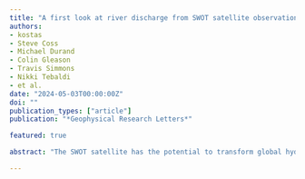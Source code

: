 ```yaml
---
title: "A first look at river discharge from SWOT satellite observations"
authors:
- kostas
- Steve Coss
- Michael Durand
- Colin Gleason
- Travis Simmons
- Nikki Tebaldi
- et al.
date: "2024-05-03T00:00:00Z"
doi: ""
publication_types: ["article"]
publication: "*Geophysical Research Letters*"

featured: true

abstract: "The SWOT satellite has the potential to transform global hydrologic science by offering simultaneous and synoptic estimates of river discharge and other hydraulic variables. Here, we present the first discharge estimates from SWOT during the initial orbital configuration of the mission. A preliminary accuracy assessment from April of 2023 shows results consistent with pre-launch expectations: SWOT discharge can track dynamics without any gauge information. It captures discharge magnitude correctly in some cases but has bias in others. Correlations in a set of representative cases of SWOT performance ranged from 0.42 to 0.89, while the normalized root mean squared error was between 4.6% and 67.5%. Although we were very limited in the selection of river reaches, the feasibility of estimating river discharge from SWOT and these promising initial results are encouraging. As SWOT data are improved by reprocessing, we argue that the outlook for SWOT discharge is bright."

---
```

